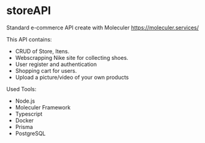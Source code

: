 
# storeAPI  

Standard e-commerce API create with Moleculer
https://moleculer.services/


This API contains: 

- CRUD of Store, Itens. 
- Webscrapping Nike site for collecting shoes. 
- User register and authentication
- Shopping cart for users. 
- Upload a picture/video of your own products

Used Tools:

- Node.js
- Moleculer Framework
- Typescript
- Docker
- Prisma 
- PostgreSQL